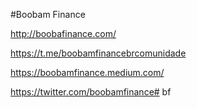 #Boobam Finance

http://boobafinance.com/

https://t.me/boobamfinancebrcomunidade

https://boobamfinance.medium.com/

https://twitter.com/boobamfinance#   b f  
 